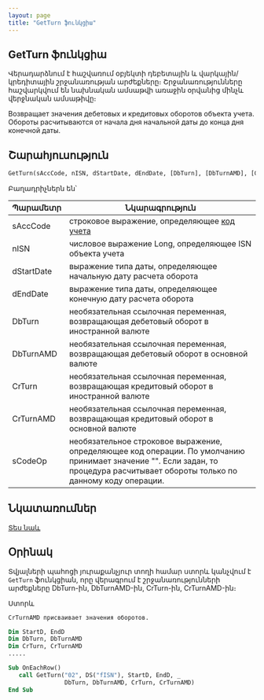 ```yaml
---
layout: page
title: "GetTurn ֆունկցիա"
---
```


## GetTurn ֆունկցիա

Վերադարձնում է հաշվառում օբյեկտի դեբետային և վարկային/կրեդիտային շրջանառության արժեքները։ Շրջանառությունները հաշվարկվում են նախնական ամսաթվի  առաջին օրվանից մինչև վերջնական ամսաթիվը։

Возвращает значения дебетовых и кредитовых оборотов объекта учета. Обороты расчитываются от начала дня начальной даты до конца дня конечной даты.


## Շարահյուսություն

```vb
GetTurn(sAccCode, nISN, dStartDate, dEndDate, [DbTurn], [DbTurnAMD], [CrTurn], [CrTurnAMD], [sCodeOp])
```

Բաղադրիչներն են՝


| Պարամետր | Նկարագրություն |
|--|--|
| sAccCode | строковое выражение, определяющее [код учета](../../../Defs/Accounting.html) |
| nISN | числовое выражение Long, определяющее ISN объекта учета |
| dStartDate | выражение типа даты, определяющее начальную дату расчета оборота |
| dEndDate | выражение типа даты, определяющее конечную дату расчета оборота |
| DbTurn | необязательная ссылочная переменная, возвращающая дебетовый оборот в иностранной валюте |
| DbTurnAMD | необязательная ссылочная переменная, возвращающая дебетовый оборот в основной валюте |
| CrTurn | необязательная ссылочная переменная, возвращающая кредитовый оборот в иностранной валюте |
| CrTurnAMD | необязательная ссылочная переменная, возвращающая кредитовый оборот в основной валюте |
| sCodeOp | необязательное строковое выражение, определяющее код операции. По умолчанию принимает значение &quot;&quot;. Если задан, то процедура расчитывает обороты только по данному коду операции. |


## Նկատառումներ

[Տես նաև](GetTurnHI2.html)

## Օրինակ

Տվյալների պահոցի յուրաքանչյուր տողի համար ստորև կանչվում է `GetTurn` ֆունկցիան, որը վերագրում է շրջանառությունների արժեքները DbTurn-ին, DbTurnAMD-ին, CrTurn-ին, CrTurnAMD-ին։


Ստորև 
```vb
CrTurnAMD присваивает значения оборотов.

Dim StartD, EndD
Dim DbTurn, DbTurnAMD
Dim CrTurn, CrTurnAMD
.....

Sub OnEachRow() 
   call GetTurn("02", DS("fISN"), StartD, EndD, _ 
                DbTurn, DbTurnAMD, CrTurn, CrTurnAMD)
End Sub   
```

